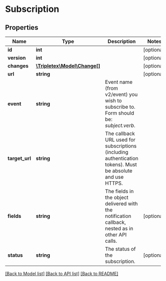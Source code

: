 # Subscription

## Properties
Name | Type | Description | Notes
------------ | ------------- | ------------- | -------------
**id** | **int** |  | [optional] 
**version** | **int** |  | [optional] 
**changes** | [**\Tripletex\Model\Change[]**](Change.md) |  | [optional] 
**url** | **string** |  | [optional] 
**event** | **string** | Event name (from v2/event) you wish to subscribe to. Form should be: *subject.verb*. | 
**target_url** | **string** | The callback URL used for subscriptions (including authentication tokens). Must be absolute and use HTTPS. | 
**fields** | **string** | The fields in the object delivered with the notification callback, nested as in other API calls. | [optional] 
**status** | **string** | The status of the subscription. | [optional] 

[[Back to Model list]](../README.md#documentation-for-models) [[Back to API list]](../README.md#documentation-for-api-endpoints) [[Back to README]](../README.md)

